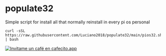 # populate32
Simple script for install all that normally reinstall in every pi os personal
```
curl -sSL https://raw.githubusercontent.com/Luciano2018/populate32/main/pios32.sh | bash
```

[![Invitame un café en cafecito.app](https://cdn.cafecito.app/imgs/buttons/button_6.svg)](https://cafecito.app/lucianoraspberrypi)
